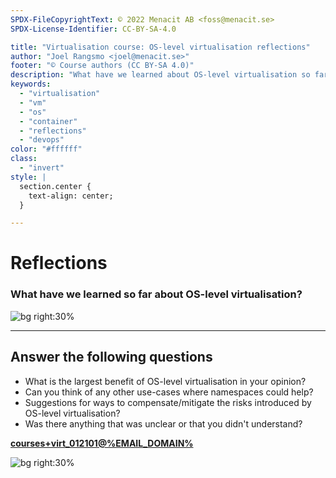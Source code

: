 ```yaml
---
SPDX-FileCopyrightText: © 2022 Menacit AB <foss@menacit.se>
SPDX-License-Identifier: CC-BY-SA-4.0

title: "Virtualisation course: OS-level virtualisation reflections"
author: "Joel Rangsmo <joel@menacit.se>"
footer: "© Course authors (CC BY-SA 4.0)"
description: "What have we learned about OS-level virtualisation so far"
keywords:
  - "virtualisation"
  - "vm"
  - "os"
  - "container"
  - "reflections"
  - "devops"
color: "#ffffff"
class:
  - "invert"
style: |
  section.center {
    text-align: center;
  }

---
```

<!-- _footer: "%ATTRIBUTION_PREFIX% Simon Claessen (CC BY-SA 2.0)" -->
# Reflections
### What have we learned so far about OS-level virtualisation?

![bg right:30%](images/21-chip_macro.jpg)

<!--
Take some time to reflect before forcing more knowledge into your brain.
-->

---
<!-- _footer: "%ATTRIBUTION_PREFIX% Martin Fisch (CC BY 2.0)" -->
## Answer the following questions
- What is the largest benefit of OS-level virtualisation in your opinion? 
- Can you think of any other use-cases where namespaces could help?
- Suggestions for ways to compensate/mitigate the risks introduced by OS-level virtualisation?
- Was there anything that was unclear or that you didn't understand?
  
**[courses+virt\_012101@%EMAIL_DOMAIN%](mailto:courses+virt_012101@%EMAIL_DOMAIN%)**

![bg right:30%](images/21-tigers.jpg)
